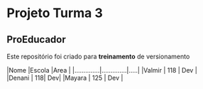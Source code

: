# Projeto Turma 3

## ProEducador

Este repositório foi criado para **treinamento** de versionamento

|Nome          |Escola        |Area |
|..............|..............|.....|
|Valmir  | 118  | Dev |  
|Denani | 118| Dev|
|Mayara | 125 | Dev |
